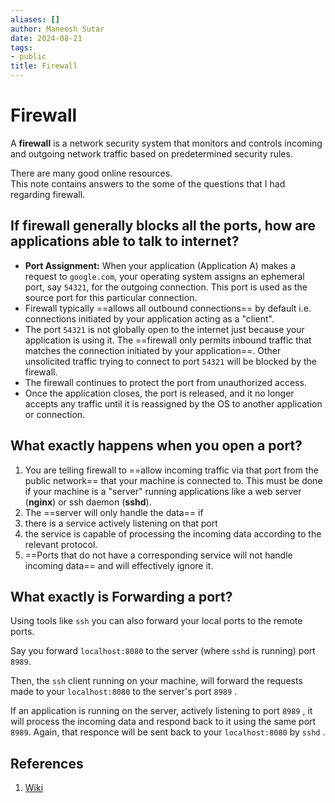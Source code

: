 ```yaml
---
aliases: []
author: Maneesh Sutar
date: 2024-08-21
tags:
- public
title: Firewall
---
```


# Firewall

A **firewall** is a network security system that monitors and controls incoming and outgoing network traffic based on predetermined security rules.

There are many good online resources.  
This note contains answers to the some of the questions that I had regarding firewall.

## If firewall generally blocks all the ports, how are applications able to talk to internet?

* **Port Assignment:** When your application (Application A) makes a request to `google.com`, your operating system assigns an ephemeral port, say `54321`, for the outgoing connection. This port is used as the source port for this particular connection.
* Firewall typically ==allows all outbound connections== by default i.e. connections initiated by your application acting as a "client".
* The port `54321` is not globally open to the internet just because your application is using it. The ==firewall only permits inbound traffic that matches the connection initiated by your application==. Other unsolicited traffic trying to connect to port `54321`  will be blocked by the firewall.
* The firewall continues to protect the port from unauthorized access.
* Once the application closes, the port is released, and it no longer accepts any traffic until it is reassigned by the OS to another application or connection.

## What exactly happens when you open a port?

1. You are telling firewall to ==allow incoming traffic via that port from the public network== that your machine is connected to. This must be done if your machine is a "server" running applications like a web server (**nginx**) or ssh daemon (**sshd**).
1. The ==server will only handle the data== if
1. there is a service actively listening on that port
1. the service is capable of processing the incoming data according to the relevant protocol.
1. ==Ports that do not have a corresponding service will not handle incoming data== and will effectively ignore it.

## What exactly is Forwarding a port?

Using tools like `ssh` you can also forward your local ports to the remote ports.

Say you forward `localhost:8080` to the server (where `sshd` is running) port `8989`.

Then, the `ssh` client running on your machine, will forward the requests made to your `localhost:8080` to the server's port `8989` .

If an application is running on the server, actively listening to port `8989` , it will process the incoming data and respond back to it using the same port `8989`. Again, that responce will be sent back to your `localhost:8080` by `sshd` .

## References

1. [Wiki](https://en.wikipedia.org/wiki/Firewall_(computing))
